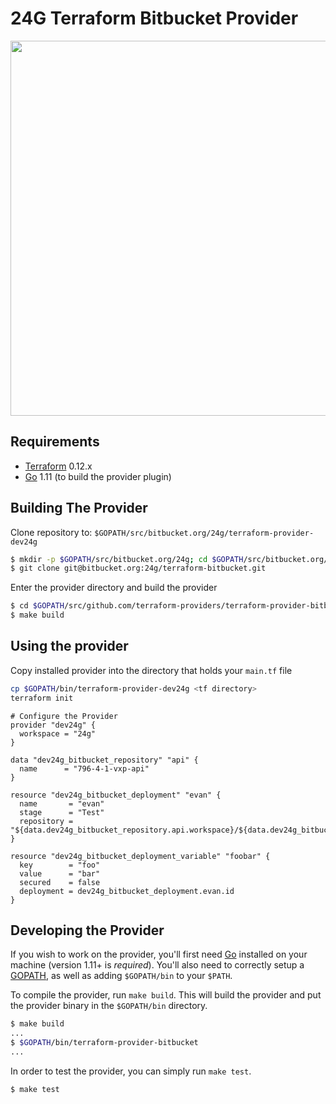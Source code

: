 24G Terraform Bitbucket Provider
==================

<img src="https://cdn.rawgit.com/hashicorp/terraform-website/master/content/source/assets/images/logo-hashicorp.svg" width="600px">

Requirements
------------

-	[Terraform](https://www.terraform.io/downloads.html) 0.12.x
-	[Go](https://golang.org/doc/install) 1.11 (to build the provider plugin)

Building The Provider
---------------------

Clone repository to: `$GOPATH/src/bitbucket.org/24g/terraform-provider-dev24g`

```sh
$ mkdir -p $GOPATH/src/bitbucket.org/24g; cd $GOPATH/src/bitbucket.org/24g
$ git clone git@bitbucket.org:24g/terraform-bitbucket.git
```

Enter the provider directory and build the provider

```sh
$ cd $GOPATH/src/github.com/terraform-providers/terraform-provider-bitbucket
$ make build
```

Using the provider
----------------------

Copy installed provider into the directory that holds your `main.tf` file

```sh
cp $GOPATH/bin/terraform-provider-dev24g <tf directory>
terraform init
```

```hcl
# Configure the Provider
provider "dev24g" {
  workspace = "24g"
}

data "dev24g_bitbucket_repository" "api" {
  name      = "796-4-1-vxp-api"
}

resource "dev24g_bitbucket_deployment" "evan" {
  name       = "evan"
  stage      = "Test"
  repository = "${data.dev24g_bitbucket_repository.api.workspace}/${data.dev24g_bitbucket_repository.api.name}"
}

resource "dev24g_bitbucket_deployment_variable" "foobar" {
  key        = "foo"
  value      = "bar"
  secured    = false
  deployment = dev24g_bitbucket_deployment.evan.id
}
```

Developing the Provider
---------------------------

If you wish to work on the provider, you'll first need [Go](http://www.golang.org) installed on your machine (version 1.11+ is *required*). You'll also need to correctly setup a [GOPATH](http://golang.org/doc/code.html#GOPATH), as well as adding `$GOPATH/bin` to your `$PATH`.

To compile the provider, run `make build`. This will build the provider and put the provider binary in the `$GOPATH/bin` directory.

```sh
$ make build
...
$ $GOPATH/bin/terraform-provider-bitbucket
...
```

In order to test the provider, you can simply run `make test`.

```sh
$ make test
```